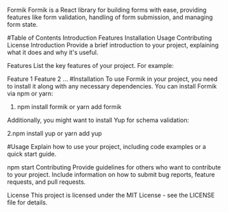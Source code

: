 Formik
Formik is a React library for building forms with ease, providing features like form validation, handling of form submission, and managing form state.

#Table of Contents
Introduction
Features
Installation
Usage
Contributing
License
Introduction
Provide a brief introduction to your project, explaining what it does and why it's useful.

Features
List the key features of your project. For example:

Feature 1
Feature 2
...
#Installation
To use Formik in your project, you need to install it along with any necessary dependencies. You can install Formik via npm or yarn:


1. npm install formik
or
yarn add formik

Additionally, you might want to install Yup for schema validation:

2.npm install yup
or
yarn add yup

#Usage
Explain how to use your project, including code examples or a quick start guide.

npm start
Contributing
Provide guidelines for others who want to contribute to your project. Include information on how to submit bug reports, feature requests, and pull requests.

License
This project is licensed under the MIT License - see the LICENSE file for details.
